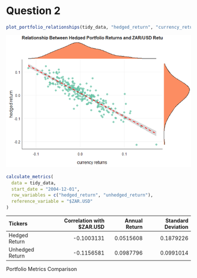 # Question 2

``` r
plot_portfolio_relationships(tidy_data, "hedged_return", "currency_returns")
```

![](README_files/figure-gfm/plot-scatter-1.png)<!-- -->

``` r
calculate_metrics(
  data = tidy_data,
  start_date = "2004-12-01",
  row_variables = c("hedged_return", "unhedged_return"),
  reference_variable = "$ZAR.USD"
)
```

| Tickers         | Correlation with \$ZAR.USD | Annual Return | Standard Deviation |
|:----------------|---------------------------:|--------------:|-------------------:|
| Hedged Return   |                 -0.1003131 |     0.0515608 |          0.1879226 |
| Unhedged Return |                 -0.1156581 |     0.0987796 |          0.0991014 |

Portfolio Metrics Comparison

